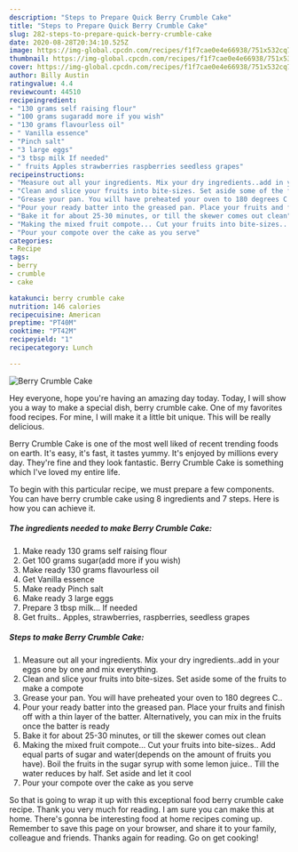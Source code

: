 ```yaml
---
description: "Steps to Prepare Quick Berry Crumble Cake"
title: "Steps to Prepare Quick Berry Crumble Cake"
slug: 282-steps-to-prepare-quick-berry-crumble-cake
date: 2020-08-28T20:34:10.525Z
image: https://img-global.cpcdn.com/recipes/f1f7cae0e4e66938/751x532cq70/berry-crumble-cake-recipe-main-photo.jpg
thumbnail: https://img-global.cpcdn.com/recipes/f1f7cae0e4e66938/751x532cq70/berry-crumble-cake-recipe-main-photo.jpg
cover: https://img-global.cpcdn.com/recipes/f1f7cae0e4e66938/751x532cq70/berry-crumble-cake-recipe-main-photo.jpg
author: Billy Austin
ratingvalue: 4.4
reviewcount: 44510
recipeingredient:
- "130 grams self raising flour"
- "100 grams sugaradd more if you wish"
- "130 grams flavourless oil"
- " Vanilla essence"
- "Pinch salt"
- "3 large eggs"
- "3 tbsp milk If needed"
- " fruits Apples strawberries raspberries seedless grapes"
recipeinstructions:
- "Measure out all your ingredients. Mix your dry ingredients..add in your eggs one by one and mix everything."
- "Clean and slice your fruits into bite-sizes. Set aside some of the fruits to make a compote"
- "Grease your pan. You will have preheated your oven to 180 degrees C.."
- "Pour your ready batter into the greased pan. Place your fruits and finish off with a thin layer of the batter. Alternatively, you can mix in the fruits once the batter is ready"
- "Bake it for about 25-30 minutes, or till the skewer comes out clean"
- "Making the mixed fruit compote... Cut your fruits into bite-sizes.. Add equal parts of sugar and water(depends on the amount of fruits you have). Boil the fruits in the sugar syrup with some lemon juice.. Till the water reduces by half. Set aside and let it cool"
- "Pour your compote over the cake as you serve"
categories:
- Recipe
tags:
- berry
- crumble
- cake

katakunci: berry crumble cake 
nutrition: 146 calories
recipecuisine: American
preptime: "PT40M"
cooktime: "PT42M"
recipeyield: "1"
recipecategory: Lunch

---
```



![Berry Crumble Cake](https://img-global.cpcdn.com/recipes/f1f7cae0e4e66938/751x532cq70/berry-crumble-cake-recipe-main-photo.jpg)

Hey everyone, hope you're having an amazing day today. Today, I will show you a way to make a special dish, berry crumble cake. One of my favorites food recipes. For mine, I will make it a little bit unique. This will be really delicious.



Berry Crumble Cake is one of the most well liked of recent trending foods on earth. It's easy, it's fast, it tastes yummy. It's enjoyed by millions every day. They're fine and they look fantastic. Berry Crumble Cake is something which I've loved my entire life.


To begin with this particular recipe, we must prepare a few components. You can have berry crumble cake using 8 ingredients and 7 steps. Here is how you can achieve it.

<!--inarticleads1-->

##### The ingredients needed to make Berry Crumble Cake:

1. Make ready 130 grams self raising flour
1. Get 100 grams sugar(add more if you wish)
1. Make ready 130 grams flavourless oil
1. Get  Vanilla essence
1. Make ready Pinch salt
1. Make ready 3 large eggs
1. Prepare 3 tbsp milk... If needed
1. Get  fruits.. Apples, strawberries, raspberries, seedless grapes




<!--inarticleads2-->

##### Steps to make Berry Crumble Cake:

1. Measure out all your ingredients. Mix your dry ingredients..add in your eggs one by one and mix everything.
1. Clean and slice your fruits into bite-sizes. Set aside some of the fruits to make a compote
1. Grease your pan. You will have preheated your oven to 180 degrees C..
1. Pour your ready batter into the greased pan. Place your fruits and finish off with a thin layer of the batter. Alternatively, you can mix in the fruits once the batter is ready
1. Bake it for about 25-30 minutes, or till the skewer comes out clean
1. Making the mixed fruit compote... Cut your fruits into bite-sizes.. Add equal parts of sugar and water(depends on the amount of fruits you have). Boil the fruits in the sugar syrup with some lemon juice.. Till the water reduces by half. Set aside and let it cool
1. Pour your compote over the cake as you serve




So that is going to wrap it up with this exceptional food berry crumble cake recipe. Thank you very much for reading. I am sure you can make this at home. There's gonna be interesting food at home recipes coming up. Remember to save this page on your browser, and share it to your family, colleague and friends. Thanks again for reading. Go on get cooking!
